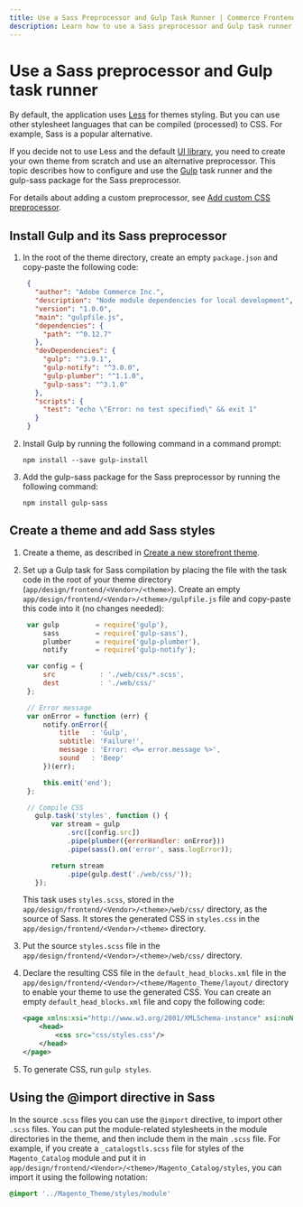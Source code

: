 ```yaml
---
title: Use a Sass Preprocessor and Gulp Task Runner | Commerce Frontend Development
description: Learn how to use a Sass preprocessor and Gulp task runner to automate Adobe Commerce and Magento Open Source theme development.
---
```


# Use a Sass preprocessor and Gulp task runner

By default, the application uses [Less](http://lesscss.org/) for themes styling. But you can use other stylesheet languages that can be compiled (processed) to CSS. For example, Sass is a popular alternative.

If you decide not to use Less and the default [UI library](../ui-library.md), you need to create your own theme from scratch and use an alternative preprocessor. This topic describes how to configure and use the [Gulp](http://gulpjs.com/) task runner and the gulp-sass package for the Sass preprocessor.

For details about adding a custom preprocessor, see [Add custom CSS preprocessor](add.md).

## Install Gulp and its Sass preprocessor

1. In the root of the theme directory, create an empty `package.json` and copy-paste the following code:

   ```json
    {
      "author": "Adobe Commerce Inc.",
      "description": "Node module dependencies for local development",
      "version": "1.0.0",
      "main": "gulpfile.js",
      "dependencies": {
        "path": "^0.12.7"
      },
      "devDependencies": {
        "gulp": "^3.9.1",
        "gulp-notify": "^3.0.0",
        "gulp-plumber": "^1.1.0",
        "gulp-sass": "^3.1.0"
      },
      "scripts": {
        "test": "echo \"Error: no test specified\" && exit 1"
      }
    }
   ```

1. Install Gulp by running the following command in a command prompt:

   `npm install --save gulp-install`

1. Add the gulp-sass package for the Sass preprocessor by running the following command:

   `npm install gulp-sass`

## Create a theme and add Sass styles

1. Create a theme, as described in [Create a new storefront theme](../../themes/create-storefront.md).

1. Set up a Gulp task for Sass compilation by placing the file with the task code in the root of your theme directory (`app/design/frontend/<Vendor>/<theme>`). Create an empty `app/design/frontend/<Vendor>/<theme>/gulpfile.js` file and copy-paste this code into it (no changes needed):

   ```js
    var gulp         = require('gulp'),
        sass         = require('gulp-sass'),
        plumber      = require('gulp-plumber'),
        notify       = require('gulp-notify');

    var config = {
        src           : './web/css/*.scss',
        dest          : './web/css/'
    };

    // Error message
    var onError = function (err) {
        notify.onError({
            title   : 'Gulp',
            subtitle: 'Failure!',
            message : 'Error: <%= error.message %>',
            sound   : 'Beep'
        })(err);

        this.emit('end');
    };

    // Compile CSS
      gulp.task('styles', function () {
          var stream = gulp
              .src([config.src])
              .pipe(plumber({errorHandler: onError}))
              .pipe(sass().on('error', sass.logError));

          return stream
              .pipe(gulp.dest('./web/css/'));
      });
   ```

   This task uses `styles.scss`, stored in the `app/design/frontend/<Vendor>/<theme>/web/css/` directory, as the source of Sass. It stores the generated CSS in `styles.css` in the `app/design/frontend/<Vendor>/<theme>` directory.

1. Put the source `styles.scss` file in the `app/design/frontend/<Vendor>/<theme>/web/css/` directory.

1. Declare the resulting CSS file in the `default_head_blocks.xml` file in the `app/design/frontend/<Vendor>/<theme/Magento_Theme/layout/` directory to enable your theme to use the generated CSS. You can create an empty `default_head_blocks.xml` file and copy the following code:

   ```xml
   <page xmlns:xsi="http://www.w3.org/2001/XMLSchema-instance" xsi:noNamespaceSchemaLocation="urn:magento:framework:View/Layout/etc/page_configuration.xsd">
       <head>
           <css src="css/styles.css"/>
       </head>
   </page>
   ```

1. To generate CSS, run
    `gulp styles`.

## Using the @import directive in Sass

In the source .`scss` files you can use the `@import` directive, to import other `.scss` files. You can put the module-related stylesheets in the module directories in the theme, and then include them in the main `.scss` file. For example, if you create a `_catalogstls.scss` file for styles of the `Magento_Catalog` module and put it in `app/design/frontend/<Vendor>/<theme>/Magento_Catalog/styles`, you can import it using the following notation:

```css
@import '../Magento_Theme/styles/module'
```
